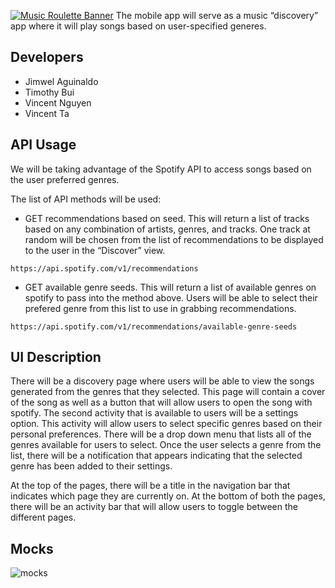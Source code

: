 [![Music Roulette Banner](https://u.cubeupload.com/garha/bfs1sd.png)](#)
The mobile app will serve as a music “discovery” app where it will play songs based on user-specified generes.

## Developers

-   Jimwel Aguinaldo
-   Timothy Bui
-   Vincent Nguyen
-   Vincent Ta

## API Usage

We will be taking advantage of the Spotify API to access songs based on the user preferred genres.

The list of API methods will be used:

-   GET recommendations based on seed. This will return a list of tracks based on any combination of artists, genres, and tracks. One track at random will be chosen from the list of recommendations to be displayed to the user in the “Discover” view.

```
https://api.spotify.com/v1/recommendations
```

-   GET available genre seeds. This will return a list of available genres on spotify to pass into the method above. Users will be able to select their prefered genre from this list to use in grabbing recommendations.

```
https://api.spotify.com/v1/recommendations/available-genre-seeds
```

## UI Description

There will be a discovery page where users will be able to view the songs generated from the genres that they selected. This page will contain a cover of the song as well as a button that will allow users to open the song with spotify. The second activity that is available to users will be a settings option. This activity will allow users to select specific genres based on their personal preferences. There will be a drop down menu that lists all of the genres available for users to select. Once the user selects a genre from the list, there will be a notification that appears indicating that the selected genre has been added to their settings.

At the top of the pages, there will be a title in the navigation bar that indicates which page they are currently on. At the bottom of both the pages, there will be an activity bar that will allow users to toggle between the different pages.

## Mocks

![mocks](https://u.cubeupload.com/garha/4hyok8.png)
